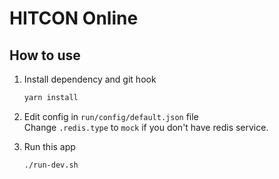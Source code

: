 # HITCON Online

## How to use
1. Install dependency and git hook
	```bash
	yarn install
	```

2. Edit config in `run/config/default.json` file  
	Change `.redis.type` to `mock` if you don't have redis service.

3. Run this app
	```bash
	./run-dev.sh
	```
